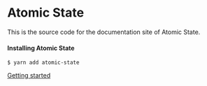 # Atomic State

This is the source code for the documentation site of Atomic State.

#### Installing Atomic State

```
$ yarn add atomic-state
```

[Getting started](https://atomic-state.org/docs/intro)